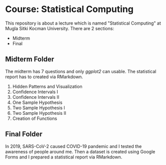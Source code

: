 # **Course:** Statistical Computing
This repository is about a lecture which is named "Statistical Computing" at Mugla Sitki Kocman University. There are 2 sections:

  + Midterm
  + Final

## Midterm Folder
The midterm has 7 questions and only *ggplot2* can usable. The statistical report has to created via RMarkdown.
  1. Hidden Patterns and Visualization
  2. Confidence Intervals I
  3. Confidence Intervals II
  4. One Sample Hypothesis
  5. Two Sample Hypothesis I
  6. Two Sample Hypothesis II
  7. Creation of Functions

## Final Folder
In 2019, SARS-CoV-2 caused COVID-19 pandemic and I tested the awareness of people around me. Then a dataset is created using Google Forms and I prepared a statistical report via RMarkdown.
